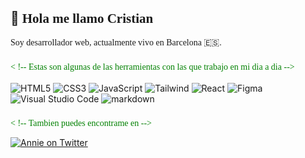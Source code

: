 ## 👋 <span style="font-family: 'Comic mono'">Hola me llamo Cristian</span>

<span style="font-family: 'Comic mono'">
Soy desarrollador web, actualmente vivo en Barcelona 🇪🇸.
</span>

###
<span style="font-family: 'Comic mono'; color: green;">
 < !-- Estas son algunas de las herramientas con las que trabajo en mi dia a dia --></span>
<br>
<br>

<img alt="HTML5" src="https://img.shields.io/badge/html5%20-%23E34F26.svg?&style=for-the-badge&logo=html5&logoColor=white"/> 
<img alt="CSS3" src="https://img.shields.io/badge/css3%20-%231572B6.svg?&style=for-the-badge&logo=css3&logoColor=white"/> 
<img alt="JavaScript" src="https://img.shields.io/badge/javascript%20-%23323330.svg?&style=for-the-badge&logo=javascript&logoColor=%23F7DF1E"/> 
<img alt="Tailwind" src="https://img.shields.io/badge/Tailwind_CSS-38B2AC?style=for-the-badge&logo=tailwind-css&logoColor=white">
<img alt="React" src="https://img.shields.io/badge/react%20-%2320232a.svg?&style=for-the-badge&logo=react&logoColor=%2361DAFB"/> 
<img alt="Figma" src="https://img.shields.io/badge/figma%20-%23F24E1E.svg?&style=for-the-badge&logo=figma&logoColor=white"/> 
<img alt="Visual Studio Code" src="https://img.shields.io/badge/Visual%20Studio%20Code-0078d7.svg?&style=for-the-badge&logo=visual-studio-code&logoColor=white"/> 
<img alt="markdown" src="https://img.shields.io/badge/Markdown-000000?style=for-the-badge&logo=markdown&logoColor=white"/>

###
<span style="font-family: 'Comic mono'; color: green;">
 < !-- Tambien puedes encontrame en --></span>

[<img alt="Annie on Twitter" src="https://img.shields.io/badge/Twitter-1DA1F2?style=for-the-badge&logo=twitter&logoColor=white"/>](https://twitter.com/_criscalderon)

